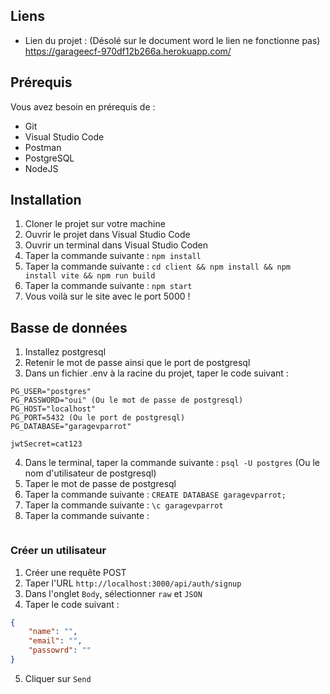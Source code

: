 ## Liens
- Lien du projet : (Désolé sur le document word le lien ne fonctionne pas)
https://garageecf-970df12b266a.herokuapp.com/

## Prérequis
Vous avez besoin en prérequis de : 
- Git
- Visual Studio Code
- Postman
- PostgreSQL
- NodeJS

## Installation
1. Cloner le projet sur votre machine
2. Ouvrir le projet dans Visual Studio Code
3. Ouvrir un terminal dans Visual Studio Coden
4. Taper la commande suivante :
    ```npm install```
5. Taper la commande suivante :
    ```cd client && npm install && npm install vite && npm run build```
6. Taper la commande suivante :
    ```npm start```
7. Vous voilà sur le site avec le port 5000 !

##  Basse de données
1. Installez postgresql
2. Retenir le mot de passe ainsi que le port de postgresql
3. Dans un fichier .env à la racine du projet, taper le code suivant :
```env
PG_USER="postgres" 
PG_PASSWORD="oui" (Ou le mot de passe de postgresql)
PG_HOST="localhost"
PG_PORT=5432 (Ou le port de postgresql)
PG_DATABASE="garagevparrot"

jwtSecret=cat123
```
4. Dans le terminal, taper la commande suivante :
    ```psql -U postgres``` (Ou le nom d'utilisateur de postgresql)
5. Taper le mot de passe de postgresql
6. Taper la commande suivante :
    ```CREATE DATABASE garagevparrot;```
7. Taper la commande suivante :
    ```\c garagevparrot```
8. Taper la commande suivante :
    ```
    
    ```



### Créer un utilisateur
1. Créer une requête POST
2. Taper l'URL `http://localhost:3000/api/auth/signup`
3. Dans l'onglet `Body`, sélectionner `raw` et `JSON`
4. Taper le code suivant :
```json
{
    "name": "",
    "email": "",
    "passowrd": ""
}
```
5. Cliquer sur `Send`



